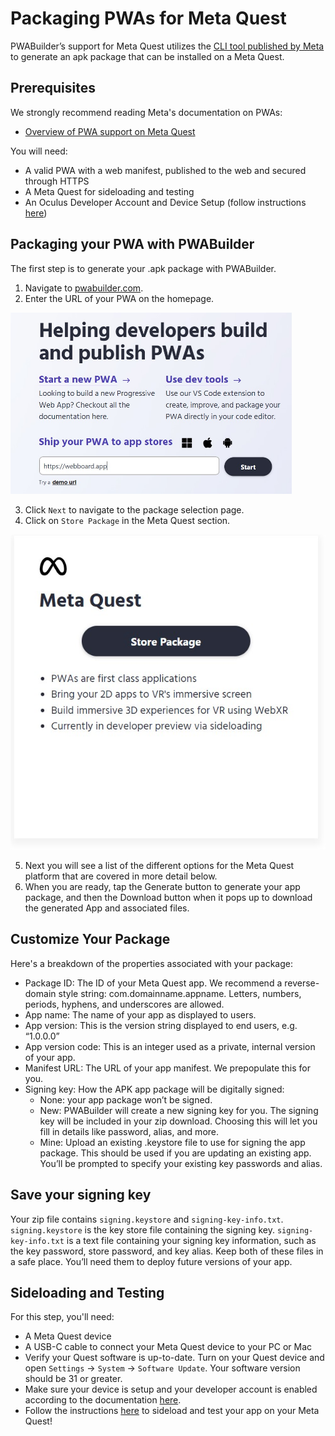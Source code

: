 # Packaging PWAs for Meta Quest

PWABuilder’s support for Meta Quest utilizes the [CLI tool published by Meta](https://developer.oculus.com/documentation/web/pwa-packaging/) to generate an apk package that can be installed on a Meta Quest.

## Prerequisites

We strongly recommend reading Meta's documentation on PWAs:
- [Overview of PWA support on Meta Quest](https://developer.oculus.com/pwa/)

You will need: 
* A valid PWA with a web manifest, published to the web and secured through HTTPS
* A Meta Quest for sideloading and testing
* An Oculus Developer Account and Device Setup (follow instructions [here](https://developer.oculus.com/documentation/native/android/mobile-device-setup/))

## Packaging your PWA with PWABuilder

The first step is to generate your .apk package with PWABuilder.

1. Navigate to [pwabuilder.com](https://pwabuilder.com).
2. Enter the URL of your PWA on the homepage.

<div class="docs-image">
    <img src="../assets/builder/meta/url.jpg" alt="Homepage of pwabuilder.com" width=450>
</div>

3. Click `Next` to navigate to the package selection page.
4. Click on `Store Package` in the Meta Quest section.
   
<div class="docs-image">
    <img src="../assets/builder/meta/store_package.jpg" alt="Meta Store package option on pwabuilder.com" width=550>
</div>

5. Next you will see a list of the different options for the Meta Quest platform that are covered in more detail below.
6. When you are ready, tap the Generate button to generate your app package, and then the Download button when it pops up to download the generated App and associated files.

## Customize Your Package

Here's a breakdown of the properties associated with your package:

* Package ID: The ID of your Meta Quest app. We recommend a reverse-domain style string: com.domainname.appname. Letters, numbers, periods, hyphens, and underscores are allowed.
* App name: The name of your app as displayed to users.
* App version: This is the version string displayed to end users, e.g. “1.0.0.0”
* App version code: This is an integer used as a private, internal version of your app.
* Manifest URL: The URL of your app manifest. We prepopulate this for you.
* Signing key: How the APK app package will be digitally signed:
  - None: your app package won’t be signed. 
  - New: PWABuilder will create a new signing key for you. The signing key will be included in your zip download. Choosing this will let you fill in details like password, alias, and more.
  - Mine: Upload an existing .keystore file to use for signing the app package. This should be used if you are updating an existing app. You’ll be prompted to specify your existing key passwords and alias.

    
## Save your signing key
Your zip file contains ```signing.keystore``` and ```signing-key-info.txt```. ```signing.keystore``` is the key store file containing the signing key.
```signing-key-info.txt``` is a text file containing your signing key information, such as the key password, store password, and key alias.
Keep both of these files in a safe place. You’ll need them to deploy future versions of your app. 

## Sideloading and Testing

For this step, you'll need:

- A Meta Quest device
- A USB-C cable to connect your Meta Quest device to your PC or Mac
- Verify your Quest software is up-to-date. Turn on your Quest device and open `Settings` -> `System` -> `Software Update`.  Your software version should be 31 or greater.
- Make sure your device is setup and your developer account is enabled according to the documentation [here](https://developer.oculus.com/documentation/native/android/mobile-device-setup/). 
- Follow the instructions [here](https://developer.oculus.com/documentation/web/pwa-packaging/#sideload-your-pwa-to-test) to sideload and test your app on your Meta Quest!
